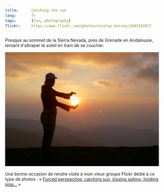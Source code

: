 ```yaml
---
title:      Catching the sun
lang:       fr
tags:       [fun, photography]
flickr:     https://www.flickr.com/photos/nicolas-hoizey/2693162677
---
```


Presque au sommet de la Sierra Nevada, près de Grenade en Andalousie, tentant d'attraper le soleil en train de se coucher.

![](catching-the-sun.jpg)

Une bonne occasion de rendre visite à mon vieux groupe Flickr dédié à ce type de photos : « [Forced perspective: catching sun, kissing sphinx, holding pisa…](https://www.flickr.com/groups/catching_sun/) »

